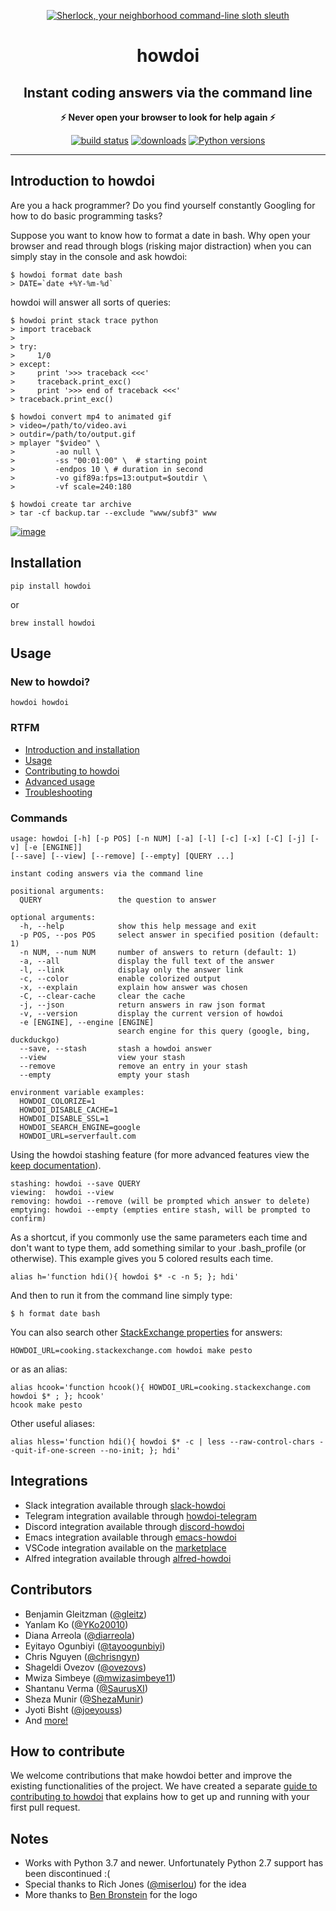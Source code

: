 <p align="center">
    <a href="https://pypi.python.org/pypi/howdoi">
        <img src="https://www.dropbox.com/s/dk13iy2uoufdwr7/HowDoIcolor512.png?raw=1" alt="Sherlock, your neighborhood command-line sloth sleuth" />
    </a>
</p>
<h1 align="center">howdoi</h1>
<h2 align="center">Instant coding answers via the command line</h2>
<p align="center"><strong>⚡ Never open your browser to look for help again ⚡</strong></p>

<p align="center">
    <a href="https://github.com/gleitz/howdoi/actions?query=workflow%3A%22Python+CI%22"><img src="https://img.shields.io/github/actions/workflow/status/gleitz/howdoi/python.yml?style=plastic&color=78dce8" alt="build status"></a>
    <a href="https://pepy.tech/project/howdoi"><img src="https://img.shields.io/pypi/dm/howdoi?style=plastic&color=ab9df2&maxAge=86400&label=downloads&query=%24.total_downloads&url=https%3A%2F%2Fapi.pepy.tech%2Fapi%2Fprojects%2Fhowdoi" alt="downloads"></a>
    <a href="https://pypi.python.org/pypi/howdoi"><img src="https://img.shields.io/pypi/pyversions/howdoi.svg?style=plastic&color=ff6188" alt="Python versions"></a>
</p>

------------------------------------------------------------------------

## Introduction to howdoi

Are you a hack programmer? Do you find yourself constantly Googling for
how to do basic programming tasks?

Suppose you want to know how to format a date in bash. Why open your
browser and read through blogs (risking major distraction) when you can
simply stay in the console and ask howdoi:

    $ howdoi format date bash
    > DATE=`date +%Y-%m-%d`

howdoi will answer all sorts of queries:

    $ howdoi print stack trace python
    > import traceback
    >
    > try:
    >     1/0
    > except:
    >     print '>>> traceback <<<'
    >     traceback.print_exc()
    >     print '>>> end of traceback <<<'
    > traceback.print_exc()

    $ howdoi convert mp4 to animated gif
    > video=/path/to/video.avi
    > outdir=/path/to/output.gif
    > mplayer "$video" \
    >         -ao null \
    >         -ss "00:01:00" \  # starting point
    >         -endpos 10 \ # duration in second
    >         -vo gif89a:fps=13:output=$outdir \
    >         -vf scale=240:180

    $ howdoi create tar archive
    > tar -cf backup.tar --exclude "www/subf3" www

[![image](http://imgs.xkcd.com/comics/tar.png)](https://xkcd.com/1168/)

## Installation

    pip install howdoi

or

    brew install howdoi

## Usage

### New to howdoi?

    howdoi howdoi

### RTFM

-   [Introduction and
    installation](http://gleitz.github.io/howdoi/introduction/)
-   [Usage](http://gleitz.github.io/howdoi/usage/)
-   [Contributing to
    howdoi](http://gleitz.github.io/howdoi/contributing_to_howdoi/)
-   [Advanced
    usage](http://gleitz.github.io/howdoi/howdoi_advanced_usage/)
-   [Troubleshooting](http://gleitz.github.io/howdoi/troubleshooting/)

### Commands

    usage: howdoi [-h] [-p POS] [-n NUM] [-a] [-l] [-c] [-x] [-C] [-j] [-v] [-e [ENGINE]]
    [--save] [--view] [--remove] [--empty] [QUERY ...]

    instant coding answers via the command line

    positional arguments:
      QUERY                 the question to answer

    optional arguments:
      -h, --help            show this help message and exit
      -p POS, --pos POS     select answer in specified position (default: 1)
      -n NUM, --num NUM     number of answers to return (default: 1)
      -a, --all             display the full text of the answer
      -l, --link            display only the answer link
      -c, --color           enable colorized output
      -x, --explain         explain how answer was chosen
      -C, --clear-cache     clear the cache
      -j, --json            return answers in raw json format
      -v, --version         display the current version of howdoi
      -e [ENGINE], --engine [ENGINE]
                            search engine for this query (google, bing, duckduckgo)
      --save, --stash       stash a howdoi answer
      --view                view your stash
      --remove              remove an entry in your stash
      --empty               empty your stash

    environment variable examples:
      HOWDOI_COLORIZE=1
      HOWDOI_DISABLE_CACHE=1
      HOWDOI_DISABLE_SSL=1
      HOWDOI_SEARCH_ENGINE=google
      HOWDOI_URL=serverfault.com

Using the howdoi stashing feature (for more advanced features view the
[keep documentation](https://github.com/OrkoHunter/keep)).

    stashing: howdoi --save QUERY
    viewing:  howdoi --view
    removing: howdoi --remove (will be prompted which answer to delete)
    emptying: howdoi --empty (empties entire stash, will be prompted to confirm)

As a shortcut, if you commonly use the same parameters each time and
don\'t want to type them, add something similar to your .bash_profile
(or otherwise). This example gives you 5 colored results each time.

    alias h='function hdi(){ howdoi $* -c -n 5; }; hdi'

And then to run it from the command line simply type:

    $ h format date bash

You can also search other [StackExchange
properties](https://stackexchange.com/sites#traffic) for answers:

    HOWDOI_URL=cooking.stackexchange.com howdoi make pesto

or as an alias:

    alias hcook='function hcook(){ HOWDOI_URL=cooking.stackexchange.com howdoi $* ; }; hcook'
    hcook make pesto

Other useful aliases:

    alias hless='function hdi(){ howdoi $* -c | less --raw-control-chars --quit-if-one-screen --no-init; }; hdi'

## Integrations

-   Slack integration available through
    [slack-howdoi](https://github.com/ellisonleao/slack-howdoi)
-   Telegram integration available through
    [howdoi-telegram](https://github.com/aahnik/howdoi-telegram)
-   Discord integration available through
    [discord-howdoi](https://github.com/MLH-Fellowship/0.5.1-howDoIDiscord)
-   Emacs integration available through
    [emacs-howdoi](https://blog.gleitzman.com/post/700738401851277312/howdoi-use-howdoi-in-emacs)
-   VSCode integration available on the
    [marketplace](https://marketplace.visualstudio.com/items?itemName=howdoi-org.howdoi)
-   Alfred integration available through
    [alfred-howdoi](https://github.com/gleitz/alfred-howdoi)

## Contributors

-   Benjamin Gleitzman ([\@gleitz](http://twitter.com/gleitz))
-   Yanlam Ko ([\@YKo20010](https://github.com/YKo20010))
-   Diana Arreola ([\@diarreola](https://github.com/diarreola))
-   Eyitayo Ogunbiyi ([\@tayoogunbiyi](https://github.com/tayoogunbiyi))
-   Chris Nguyen ([\@chrisngyn](https://github.com/chrisngyn))
-   Shageldi Ovezov ([\@ovezovs](https://github.com/chrisngyn))
-   Mwiza Simbeye
    ([\@mwizasimbeye11](https://github.com/mwizasimbeye11))
-   Shantanu Verma ([\@SaurusXI](https://github.com/SaurusXI))
-   Sheza Munir ([\@ShezaMunir](https://github.com/ShezaMunir))
-   Jyoti Bisht ([\@joeyouss](https://github.com/joeyouss))
-   And [more!](https://github.com/gleitz/howdoi/graphs/contributors)

## How to contribute

We welcome contributions that make howdoi better and improve the
existing functionalities of the project. We have created a separate
[guide to contributing to
howdoi](http://gleitz.github.io/howdoi/contributing_to_howdoi/) that explains
how to get up and running with your first pull request.

## Notes

-   Works with Python 3.7 and newer. Unfortunately Python 2.7 support
    has been discontinued :(
-   Special thanks to Rich Jones
    ([\@miserlou](https://github.com/miserlou)) for the idea
-   More thanks to [Ben Bronstein](https://benbronstein.com/) for the
    logo
